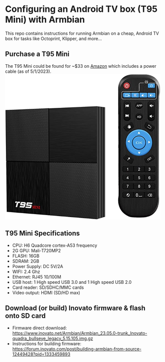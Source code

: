 # Configuring an Android TV box (T95 Mini) with Armbian
This repo contains instructions for running Armbian on a cheap, Android TV box for tasks like Octoprint, Klipper, and more...

## Purchase a T95 Mini
The T95 Mini could be found for ~$33 on [Amazon](https://www.amazon.com/dp/B07SM8WTBT?psc=1&ref=ppx_yo2ov_dt_b_product_details) which includes a power cable (as of 5/1/2023).
![T95 Mini from Amazon listing](T95_mini.jpg)

## T95 Mini Specifications
- CPU: H6 Quadcore cortex-A53 frequency
- 2G GPU: Mali-T720MP2
- FLASH: 16GB
- SDRAM: 2GB
- Power Supply: DC 5V/2A
- WIFI: 2.4 Ghz
- Ethernet: RJ45 10/100M
- USB host: 1 High speed USB 3.0 and 1 High speed USB 2.0
- Card reader: SD/SDHC/MMC cards
- Video output: HDMI (SD/HD max)

## Download (or build) Inovato firmware & flash onto SD card
- Firmware direct download: https://www.inovato.net/Armbian/Armbian_23.05.0-trunk_Inovato-quadra_bullseye_legacy_5.15.105.img.gz
- Instructions for building firmware: https://forum.inovato.com/post/building-armbian-from-source-12449428?pid=1333459893
